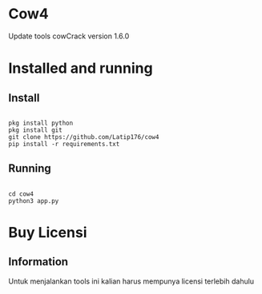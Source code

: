 <h1>Cow4</h1>
<p>Update tools cowCrack version 1.6.0</p>
<h1>Installed and running</h1>
<h2>Install</h2>
<pre><code>
pkg install python
pkg install git
git clone https://github.com/Latip176/cow4
pip install -r requirements.txt
</pre></code>
<h2>Running</h2>
<pre><code>
cd cow4
python3 app.py
</pre></code>
<h1>Buy Licensi</h1>
<h2>Information</h2>
<p>Untuk menjalankan tools ini kalian harus mempunya licensi terlebih dahulu</p>
<table border="1'>
<tr>
<th>Harga</th>
<th>Durasi</th>
</tr>
<tr>
<td>10.000 (10 Ribu)
<td>Satu bulan</td>
</tr>
<tr>
<td>20.000 (20 Ribu)</td>
<td>Permanent (10 Tahun)</td>
</tr>
</table>

